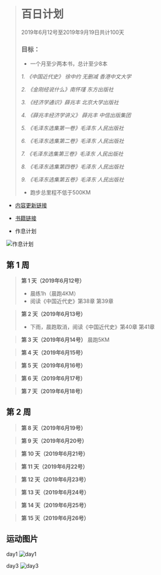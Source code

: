 > # 百日计划
> 2019年6月12号至2019年9月19日共计100天
>
> ### 目标：
> -  一个月至少两本书，总计至少8本
>
>   *1. 《中国近代史》 徐中约 无删减 香港中文大学*
>
>   *2. 《金刚经说什么》南怀瑾 东方出版社*
>
>   *3. 《经济学通识》薛兆丰 北京大学出版社*
>
>   *4. 《薛兆丰经济学讲义》 薛兆丰 中信出版集团*
>
>   *5. 《毛泽东选集第一卷》毛泽东 人民出版社*
>
>   *6. 《毛泽东选集第二卷》毛泽东 人民出版社*
>
>   *7. 《毛泽东选集第三卷》毛泽东 人民出版社*
>
>   *8. 《毛泽东选集第四卷》毛泽东 人民出版社*
>
>   *9. 《毛泽东选集第五卷》毛泽东 人民出版社*
> - 跑步总里程不低于500KM

- [内容更新链接](http://d5da2ffa.wiz03.com/share/s/3lSy_W0xl4SM2WTmit29CtcC0Xo3bx2CBADh2QznLN3lrhZi)

- [书籍链接](https://github.com/newnongchaoer/Book)
- 作息计划

![作息计划](https://github.com/sangeren1002/Notes/blob/master/Plan/Image/20190612plan.png?raw=true)

## 第 1 周
>**第 1 天（2019年6月12号）**
>* 晨练1h（晨跑4KM）
>* 阅读《中国近代史》第38章 第39章


>**第 2 天（2019年6月13号）**
>* 下雨，晨跑取消，阅读《中国近代史》第40章 第41章

>**第 3 天（2019年6月14号）**
> 晨跑5KM

>**第 4 天（2019年6月15号）**

>**第 5 天（2019年6月16号）**

>**第 6 天（2019年6月17号）**

>**第 7 天（2019年6月18号）**



## 第 2 周
>**第 8 天（2019年6月19号）**

>**第 9 天（2019年6月20号）**

>**第 10 天（2019年6月21号）**

>**第 11 天（2019年6月22号）**

>**第 12 天（2019年6月23号）**

>**第 13 天（2019年6月24号）**

>**第 14 天（2019年6月25号）**

>**第 15 天（2019年6月26号）**

## 运动图片
day1
![day1](https://github.com/sangeren1002/Notes/blob/master/Plan/Image/day1.jpg?raw=true)

day3
![day3](https://github.com/sangeren1002/Notes/blob/master/Plan/Image/day3.jpg?raw=true)
